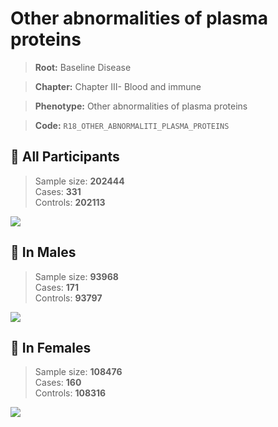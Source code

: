 # Other abnormalities of plasma proteins

> **Root:** Baseline Disease  

> **Chapter:** Chapter III- Blood and immune  

> **Phenotype:** Other abnormalities of plasma proteins  

> **Code:** `R18_OTHER_ABNORMALITI_PLASMA_PROTEINS`

## 🧪 All Participants  
> Sample size: **202444**  
> Cases: **331**  
> Controls: **202113**
<img src="/Disease/Figures/ALL/Incidence/R18_OTHER_ABNORMALITI_PLASMA_PROTEINS.png"/>
<CsvTable src="/public/Disease/Data/ALL/Incidence/COX_R18_OTHER_ABNORMALITI_PLASMA_PROTEINS.csv" label="🔍 View full results" />

## 👨 In Males  
> Sample size: **93968**  
> Cases: **171**  
> Controls: **93797**
<img src="/Disease/Figures/Male/Incidence/R18_OTHER_ABNORMALITI_PLASMA_PROTEINS.png"/>
<CsvTable src="/public/Disease/Data/Male/Incidence/COX_R18_OTHER_ABNORMALITI_PLASMA_PROTEINS.csv" label="🔍 View full results" />

## 👩 In Females  
> Sample size: **108476**  
> Cases: **160**  
> Controls: **108316**
<img src="/Disease/Figures/Female/Incidence/R18_OTHER_ABNORMALITI_PLASMA_PROTEINS.png"/>
<CsvTable src="/public/Disease/Data/Female/Incidence/COX_R18_OTHER_ABNORMALITI_PLASMA_PROTEINS.csv" label="🔍 View full results" />
